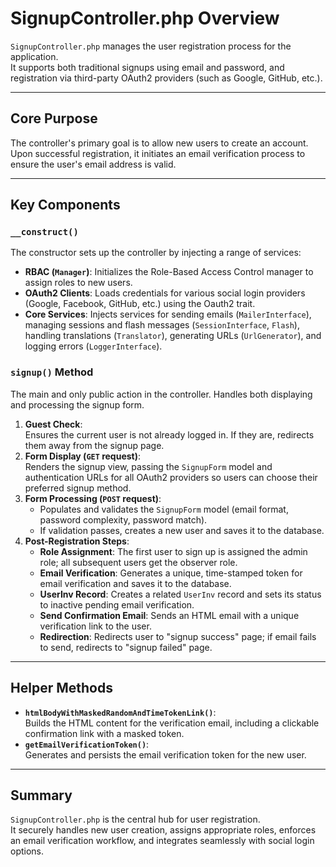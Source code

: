 # SignupController.php Overview

`SignupController.php` manages the user registration process for the application.  
It supports both traditional signups using email and password, and registration via third-party OAuth2 providers (such as Google, GitHub, etc.).

---

## Core Purpose

The controller's primary goal is to allow new users to create an account.  
Upon successful registration, it initiates an email verification process to ensure the user's email address is valid.

---

## Key Components

### `__construct()`
The constructor sets up the controller by injecting a range of services:
- **RBAC (`Manager`)**: Initializes the Role-Based Access Control manager to assign roles to new users.
- **OAuth2 Clients**: Loads credentials for various social login providers (Google, Facebook, GitHub, etc.) using the Oauth2 trait.
- **Core Services**: Injects services for sending emails (`MailerInterface`), managing sessions and flash messages (`SessionInterface`, `Flash`), handling translations (`Translator`), generating URLs (`UrlGenerator`), and logging errors (`LoggerInterface`).

### `signup()` Method

The main and only public action in the controller. Handles both displaying and processing the signup form.

1. **Guest Check**:  
   Ensures the current user is not already logged in. If they are, redirects them away from the signup page.
2. **Form Display (`GET` request)**:  
   Renders the signup view, passing the `SignupForm` model and authentication URLs for all OAuth2 providers so users can choose their preferred signup method.
3. **Form Processing (`POST` request)**:  
   - Populates and validates the `SignupForm` model (email format, password complexity, password match).
   - If validation passes, creates a new user and saves it to the database.
4. **Post-Registration Steps**:
   - **Role Assignment**: The first user to sign up is assigned the admin role; all subsequent users get the observer role.
   - **Email Verification**: Generates a unique, time-stamped token for email verification and saves it to the database.
   - **UserInv Record**: Creates a related `UserInv` record and sets its status to inactive pending email verification.
   - **Send Confirmation Email**: Sends an HTML email with a unique verification link to the user.
   - **Redirection**: Redirects user to "signup success" page; if email fails to send, redirects to "signup failed" page.

---

## Helper Methods

- **`htmlBodyWithMaskedRandomAndTimeTokenLink()`**:  
  Builds the HTML content for the verification email, including a clickable confirmation link with a masked token.
- **`getEmailVerificationToken()`**:  
  Generates and persists the email verification token for the new user.

---

## Summary

`SignupController.php` is the central hub for user registration.  
It securely handles new user creation, assigns appropriate roles, enforces an email verification workflow, and integrates seamlessly with social login options.